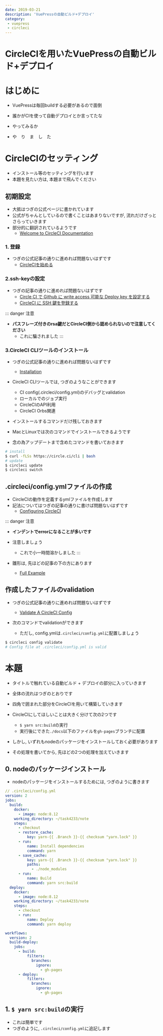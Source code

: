 ```yaml
---
date: 2019-03-21
description: 'VuePressの自動ビルド+デプロイ'
category:
 - vuepress
 - circleci
---
```


# CircleCIを用いたVuePressの自動ビルド+デプロイ
# はじめに
 - VuePressは毎回buildする必要があるので面倒
 - 誰かがCIを使って自動デプロイとか言ってたな
 - やってみるか

 - や　り　ま　し　た

# CircleCIのセッティング
 - インストール等のセッティングを行います
 - 本題を見たい方は, 本題まで飛んでください

## 初期設定
 - 大抵はつぎの公式ページに書かれています
 - 公式がちゃんとしているので書くことはあまりないですが, 流れだけざっとさらっていきます
 - 部分的に翻訳されているようです
   - [Welcome to CircleCI Documentation](https://circleci.com/docs/ja/2.0/)

### 1. 登録
 - つぎの公式記事の通りに進めれば問題ないはずです
   - [CircleCIを始める](https://circleci.com/docs/ja/2.0/first-steps/#section=getting-started)

### 2.ssh-keyの設定
 - つぎの記事の通りに進めれば問題ないはずです
   - [Circle CI で Github に write access 可能な Deploy key を設定する](https://qiita.com/boushi-bird@github/items/6b6eb1d1ed6f6d3341e4)
   - [CircleCI に SSH 鍵を登録する](https://circleci.com/docs/ja/2.0/add-ssh-key/)

::: danger 注意
 - **パスフレーズ付きのrsa鍵だとCircleCI側から認められないので注意してください**
   - これに騙されました
:::
 
### 3.CircleCI CLIツールのインストール
 - つぎの公式記事の通りに進めれば問題ないはずです
   - [Installation](https://circleci.com/docs/ja/2.0/local-cli/#installation)

 - CircleCI CLIツールでは, つぎのようなことができます
   - CI config(.circleci/config.yml)のデバッグとvalidation
   - ローカルでのジョブ実行
   - CircleCIのAPI利用
   - CircleCI Orbs関連


 - インストールするコマンドだけ残しておきます
 - MacとLinuxでは次のコマンドでインストールできるようです
 - 念の為アップデートまで含めたコマンドを書いておきます
 
```bash
# install
$ curl -fLSs https://circle.ci/cli | bash 
# update
$ circleci update
$ circleci switch
```
## .circleci/config.ymlファイルの作成
 - CircleCIの動作を定義するymlファイルを作成します
 - 記法についてはつぎの記事の通りに書けば問題ないはずです
   - [Configuring CircleCI](https://circleci.com/docs/2.0/configuration-reference/)

::: danger 注意
 - **インデントでerrorになることが多いです**
 - 注意しましょう
   - これで小一時間溶かしました
:::

 - 雛形は, 先ほどの記事の下の方にあります
   - [Full Example](https://circleci.com/docs/2.0/configuration-reference/#full-example)


## 作成したファイルのvalidation
 - つぎの公式記事の通りに進めれば問題ないはずです
   - [Validate A CircleCI Config](https://circleci.com/docs/2.0/local-cli/#validate-a-circleci-config)

 - 次のコマンドでvalidationができます
   - ただし, config.ymlは`.circleci/config.yml`に配置しましょう
 
```bash
$ circleci config validate
# Config file at .circleci/config.yml is valid
```

# 本題
 - タイトルで触れている自動ビルド + デプロイの部分に入っていきます
 - 全体の流れはつぎのとおりです
 - 四角で囲まれた部分をCircleCIを用いて構築していきます

 - CircleCIにしてほしいことは大きく分けて次の2つです
   - `$ yarn src:build`の実行
   - 実行後にできた`./docs`以下のファイルを`gh-pages`ブランチに配置

 - しかし, いずれもnodeのパッケージをインストールしておく必要があります
 - その処理を書いてから, 先ほどの2つの処理を加えていきます

## 0. nodeのパッケージインストール
 - nodeのパッケージをインストールするためには, つぎのように書きます
 
```yml
// .circleci/config.yml
version: 2
jobs:
  build:
    docker:
      - image: node:8.12
    working_directory: ~/task4233/note
    steps:
      - checkout
      - restore_cache:
          key: yarn-{{ .Branch }}-{{ checksum "yarn.lock" }}
      - run:
          name: Install dependencies
          command: yarn
      - save_cache:
          key: yarn-{{ .Branch }}-{{ checksum "yarn.lock" }}
          paths:
            - ./node_modules
      - run:
          name: Build
          command: yarn src:build
  deploy:
    docker:
      - image: node:8.12
    working_directory: ~/task4233/note
    steps:
      - checkout
      - run:
          name: Deploy
          command: yarn deploy

workflows:
  version: 2
  build-deploy:
    jobs:
      - build:
          filters:
            branches:
              ignore:
                - gh-pages
      - deploy:
          filters:
            branches:
              ignore:
                - gh-pages
```

## 1. `$ yarn src:build`の実行
 - これは簡単です
 - つぎのように, `.circleci/config.yml`に追記します

